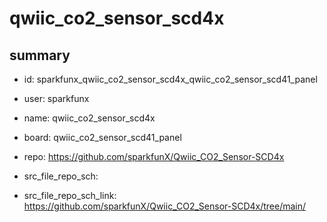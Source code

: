# qwiic_co2_sensor_scd4x
 
## summary 
* id: sparkfunx_qwiic_co2_sensor_scd4x_qwiic_co2_sensor_scd41_panel
* user: sparkfunx
* name: qwiic_co2_sensor_scd4x
* board: qwiic_co2_sensor_scd41_panel
* repo: https://github.com/sparkfunX/Qwiic_CO2_Sensor-SCD4x



* src_file_repo_sch: 
* src_file_repo_sch_link: https://github.com/sparkfunX/Qwiic_CO2_Sensor-SCD4x/tree/main/




